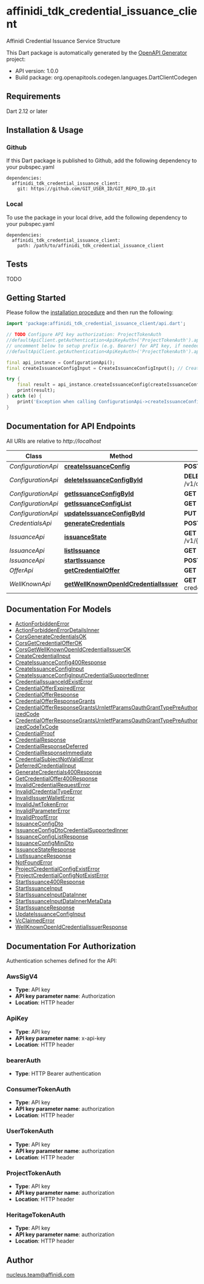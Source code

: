 # affinidi_tdk_credential_issuance_client

Affinidi Credential Issuance Service Structure

This Dart package is automatically generated by the [OpenAPI Generator](https://openapi-generator.tech) project:

- API version: 1.0.0
- Build package: org.openapitools.codegen.languages.DartClientCodegen

## Requirements

Dart 2.12 or later

## Installation & Usage

### Github

If this Dart package is published to Github, add the following dependency to your pubspec.yaml

```
dependencies:
  affinidi_tdk_credential_issuance_client:
    git: https://github.com/GIT_USER_ID/GIT_REPO_ID.git
```

### Local

To use the package in your local drive, add the following dependency to your pubspec.yaml

```
dependencies:
  affinidi_tdk_credential_issuance_client:
    path: /path/to/affinidi_tdk_credential_issuance_client
```

## Tests

TODO

## Getting Started

Please follow the [installation procedure](#installation--usage) and then run the following:

```dart
import 'package:affinidi_tdk_credential_issuance_client/api.dart';

// TODO Configure API key authorization: ProjectTokenAuth
//defaultApiClient.getAuthentication<ApiKeyAuth>('ProjectTokenAuth').apiKey = 'YOUR_API_KEY';
// uncomment below to setup prefix (e.g. Bearer) for API key, if needed
//defaultApiClient.getAuthentication<ApiKeyAuth>('ProjectTokenAuth').apiKeyPrefix = 'Bearer';

final api_instance = ConfigurationApi();
final createIssuanceConfigInput = CreateIssuanceConfigInput(); // CreateIssuanceConfigInput | Request body of create configuration

try {
    final result = api_instance.createIssuanceConfig(createIssuanceConfigInput);
    print(result);
} catch (e) {
    print('Exception when calling ConfigurationApi->createIssuanceConfig: $e\n');
}

```

## Documentation for API Endpoints

All URIs are relative to _http://localhost_

| Class              | Method                                                                                            | HTTP request                                                 | Description |
| ------------------ | ------------------------------------------------------------------------------------------------- | ------------------------------------------------------------ | ----------- |
| _ConfigurationApi_ | [**createIssuanceConfig**](doc//ConfigurationApi.md#createissuanceconfig)                         | **POST** /v1/configurations                                  |
| _ConfigurationApi_ | [**deleteIssuanceConfigById**](doc//ConfigurationApi.md#deleteissuanceconfigbyid)                 | **DELETE** /v1/configurations/{configurationId}              |
| _ConfigurationApi_ | [**getIssuanceConfigById**](doc//ConfigurationApi.md#getissuanceconfigbyid)                       | **GET** /v1/configurations/{configurationId}                 |
| _ConfigurationApi_ | [**getIssuanceConfigList**](doc//ConfigurationApi.md#getissuanceconfiglist)                       | **GET** /v1/configurations                                   |
| _ConfigurationApi_ | [**updateIssuanceConfigById**](doc//ConfigurationApi.md#updateissuanceconfigbyid)                 | **PUT** /v1/configurations/{configurationId}                 |
| _CredentialsApi_   | [**generateCredentials**](doc//CredentialsApi.md#generatecredentials)                             | **POST** /v1/{projectId}/credential                          |
| _IssuanceApi_      | [**issuanceState**](doc//IssuanceApi.md#issuancestate)                                            | **GET** /v1/{projectId}/issuance/state/{issuanceId}          |
| _IssuanceApi_      | [**listIssuance**](doc//IssuanceApi.md#listissuance)                                              | **GET** /v1/{projectId}/issuance                             |
| _IssuanceApi_      | [**startIssuance**](doc//IssuanceApi.md#startissuance)                                            | **POST** /v1/{projectId}/issuance/start                      |
| _OfferApi_         | [**getCredentialOffer**](doc//OfferApi.md#getcredentialoffer)                                     | **GET** /v1/{projectId}/offers/{issuanceId}                  |
| _WellKnownApi_     | [**getWellKnownOpenIdCredentialIssuer**](doc//WellKnownApi.md#getwellknownopenidcredentialissuer) | **GET** /v1/{projectId}/.well-known/openid-credential-issuer |

## Documentation For Models

- [ActionForbiddenError](doc//ActionForbiddenError.md)
- [ActionForbiddenErrorDetailsInner](doc//ActionForbiddenErrorDetailsInner.md)
- [CorsGenerateCredentialsOK](doc//CorsGenerateCredentialsOK.md)
- [CorsGetCredentialOfferOK](doc//CorsGetCredentialOfferOK.md)
- [CorsGetWellKnownOpenIdCredentialIssuerOK](doc//CorsGetWellKnownOpenIdCredentialIssuerOK.md)
- [CreateCredentialInput](doc//CreateCredentialInput.md)
- [CreateIssuanceConfig400Response](doc//CreateIssuanceConfig400Response.md)
- [CreateIssuanceConfigInput](doc//CreateIssuanceConfigInput.md)
- [CreateIssuanceConfigInputCredentialSupportedInner](doc//CreateIssuanceConfigInputCredentialSupportedInner.md)
- [CredentialIssuanceIdExistError](doc//CredentialIssuanceIdExistError.md)
- [CredentialOfferExpiredError](doc//CredentialOfferExpiredError.md)
- [CredentialOfferResponse](doc//CredentialOfferResponse.md)
- [CredentialOfferResponseGrants](doc//CredentialOfferResponseGrants.md)
- [CredentialOfferResponseGrantsUrnIetfParamsOauthGrantTypePreAuthorizedCode](doc//CredentialOfferResponseGrantsUrnIetfParamsOauthGrantTypePreAuthorizedCode.md)
- [CredentialOfferResponseGrantsUrnIetfParamsOauthGrantTypePreAuthorizedCodeTxCode](doc//CredentialOfferResponseGrantsUrnIetfParamsOauthGrantTypePreAuthorizedCodeTxCode.md)
- [CredentialProof](doc//CredentialProof.md)
- [CredentialResponse](doc//CredentialResponse.md)
- [CredentialResponseDeferred](doc//CredentialResponseDeferred.md)
- [CredentialResponseImmediate](doc//CredentialResponseImmediate.md)
- [CredentialSubjectNotValidError](doc//CredentialSubjectNotValidError.md)
- [DeferredCredentialInput](doc//DeferredCredentialInput.md)
- [GenerateCredentials400Response](doc//GenerateCredentials400Response.md)
- [GetCredentialOffer400Response](doc//GetCredentialOffer400Response.md)
- [InvalidCredentialRequestError](doc//InvalidCredentialRequestError.md)
- [InvalidCredentialTypeError](doc//InvalidCredentialTypeError.md)
- [InvalidIssuerWalletError](doc//InvalidIssuerWalletError.md)
- [InvalidJwtTokenError](doc//InvalidJwtTokenError.md)
- [InvalidParameterError](doc//InvalidParameterError.md)
- [InvalidProofError](doc//InvalidProofError.md)
- [IssuanceConfigDto](doc//IssuanceConfigDto.md)
- [IssuanceConfigDtoCredentialSupportedInner](doc//IssuanceConfigDtoCredentialSupportedInner.md)
- [IssuanceConfigListResponse](doc//IssuanceConfigListResponse.md)
- [IssuanceConfigMiniDto](doc//IssuanceConfigMiniDto.md)
- [IssuanceStateResponse](doc//IssuanceStateResponse.md)
- [ListIssuanceResponse](doc//ListIssuanceResponse.md)
- [NotFoundError](doc//NotFoundError.md)
- [ProjectCredentialConfigExistError](doc//ProjectCredentialConfigExistError.md)
- [ProjectCredentialConfigNotExistError](doc//ProjectCredentialConfigNotExistError.md)
- [StartIssuance400Response](doc//StartIssuance400Response.md)
- [StartIssuanceInput](doc//StartIssuanceInput.md)
- [StartIssuanceInputDataInner](doc//StartIssuanceInputDataInner.md)
- [StartIssuanceInputDataInnerMetaData](doc//StartIssuanceInputDataInnerMetaData.md)
- [StartIssuanceResponse](doc//StartIssuanceResponse.md)
- [UpdateIssuanceConfigInput](doc//UpdateIssuanceConfigInput.md)
- [VcClaimedError](doc//VcClaimedError.md)
- [WellKnownOpenIdCredentialIssuerResponse](doc//WellKnownOpenIdCredentialIssuerResponse.md)

## Documentation For Authorization

Authentication schemes defined for the API:

### AwsSigV4

- **Type**: API key
- **API key parameter name**: Authorization
- **Location**: HTTP header

### ApiKey

- **Type**: API key
- **API key parameter name**: x-api-key
- **Location**: HTTP header

### bearerAuth

- **Type**: HTTP Bearer authentication

### ConsumerTokenAuth

- **Type**: API key
- **API key parameter name**: authorization
- **Location**: HTTP header

### UserTokenAuth

- **Type**: API key
- **API key parameter name**: authorization
- **Location**: HTTP header

### ProjectTokenAuth

- **Type**: API key
- **API key parameter name**: authorization
- **Location**: HTTP header

### HeritageTokenAuth

- **Type**: API key
- **API key parameter name**: authorization
- **Location**: HTTP header

## Author

nucleus.team@affinidi.com
